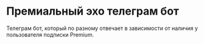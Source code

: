 # Премиальный эхо телеграм бот
Телеграм бот, который по разному отвечает в зависимости от наличия у пользователя подписки Premium.